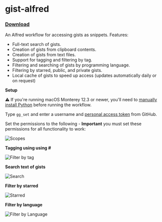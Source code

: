 # gist-alfred

### [Download](https://github.com/danielecook/gist-alfred/releases/latest)

An Alfred workflow for accessing gists as snippets. Features:

* Full-text search of gists.
* Creation of gists from clipboard contents.
* Creation of gists from text files.
* Support for tagging and filtering by tag.
* Filtering and searching of gists by programming language.
* Filtering by starred, public, and private gists.
* Local cache of gists to speed up access (updates automatically daily or on request)

__Setup__

⚠️ If you're running macOS Monterey 12.3 or newer, you'll need to [manually install Python](https://www.python.org/downloads/release/python-2718/) before running the workflow.

Type `gg_set` and enter a username and [personal access token](https://github.com/blog/1509-personal-api-tokens) from GitHub.

Set the permissions to the following - __Important__ you must set these permissions for all functionality to work:

![Scopes](img/scopes.png)

__Tagging using using #__

![Filter by tag](img/filter_tag.png)

__Search text of gists__

![Search](img/search.png)

__Filter by starred__

![Starred](img/filter_starred.png)

__Filter by language__

![Filter by Language](img/filter_lang.png)
